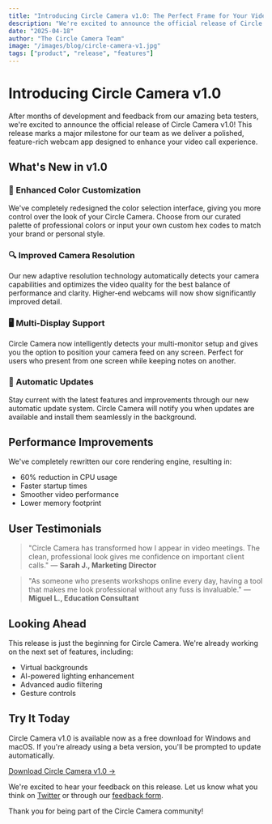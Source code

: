 ```yaml
---
title: "Introducing Circle Camera v1.0: The Perfect Frame for Your Video Calls"
description: "We're excited to announce the official release of Circle Camera v1.0, bringing a suite of new features and improvements to help you look your best on video calls."
date: "2025-04-18"
author: "The Circle Camera Team"
image: "/images/blog/circle-camera-v1.jpg"
tags: ["product", "release", "features"]
---
```


# Introducing Circle Camera v1.0

After months of development and feedback from our amazing beta testers, we're excited to announce the official release of Circle Camera v1.0! This release marks a major milestone for our team as we deliver a polished, feature-rich webcam app designed to enhance your video call experience.

## What's New in v1.0

### 🎨 Enhanced Color Customization

We've completely redesigned the color selection interface, giving you more control over the look of your Circle Camera. Choose from our curated palette of professional colors or input your own custom hex codes to match your brand or personal style.

### 🔍 Improved Camera Resolution

Our new adaptive resolution technology automatically detects your camera capabilities and optimizes the video quality for the best balance of performance and clarity. Higher-end webcams will now show significantly improved detail.

### 🖥️ Multi-Display Support

Circle Camera now intelligently detects your multi-monitor setup and gives you the option to position your camera feed on any screen. Perfect for users who present from one screen while keeping notes on another.

### 🔄 Automatic Updates

Stay current with the latest features and improvements through our new automatic update system. Circle Camera will notify you when updates are available and install them seamlessly in the background.

## Performance Improvements

We've completely rewritten our core rendering engine, resulting in:

- 60% reduction in CPU usage
- Faster startup times
- Smoother video performance
- Lower memory footprint

## User Testimonials

> "Circle Camera has transformed how I appear in video meetings. The clean, professional look gives me confidence on important client calls." — **Sarah J., Marketing Director**

> "As someone who presents workshops online every day, having a tool that makes me look professional without any fuss is invaluable." — **Miguel L., Education Consultant**

## Looking Ahead

This release is just the beginning for Circle Camera. We're already working on the next set of features, including:

- Virtual backgrounds
- AI-powered lighting enhancement
- Advanced audio filtering
- Gesture controls

## Try It Today

Circle Camera v1.0 is available now as a free download for Windows and macOS. If you're already using a beta version, you'll be prompted to update automatically.

[Download Circle Camera v1.0 →](/download)

We're excited to hear your feedback on this release. Let us know what you think on [Twitter](https://twitter.com/circlecamera) or through our [feedback form](https://feedback.circlecamera.com).

Thank you for being part of the Circle Camera community!